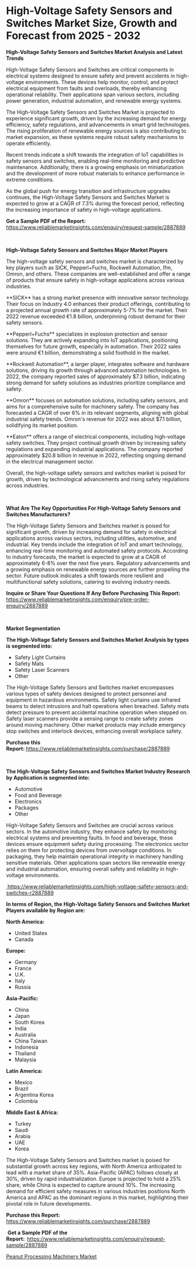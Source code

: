 <p><h1>High-Voltage Safety Sensors and Switches Market Size, Growth and Forecast from 2025 - 2032</h1></p><p><strong>High-Voltage Safety Sensors and Switches Market Analysis and Latest Trends</strong></p>
<p><p>High-Voltage Safety Sensors and Switches are critical components in electrical systems designed to ensure safety and prevent accidents in high-voltage environments. These devices help monitor, control, and protect electrical equipment from faults and overloads, thereby enhancing operational reliability. Their applications span various sectors, including power generation, industrial automation, and renewable energy systems.</p><p>The High-Voltage Safety Sensors and Switches Market is projected to experience significant growth, driven by the increasing demand for energy efficiency, safety regulations, and advancements in smart grid technologies. The rising proliferation of renewable energy sources is also contributing to market expansion, as these systems require robust safety mechanisms to operate efficiently.</p><p>Recent trends indicate a shift towards the integration of IoT capabilities in safety sensors and switches, enabling real-time monitoring and predictive maintenance. Additionally, there is a growing emphasis on miniaturization and the development of more robust materials to enhance performance in extreme conditions.</p><p>As the global push for energy transition and infrastructure upgrades continues, the High-Voltage Safety Sensors and Switches Market is expected to grow at a CAGR of 7.3% during the forecast period, reflecting the increasing importance of safety in high-voltage applications.</p></p>
<p><strong>Get a Sample PDF of the Report:&nbsp;</strong> <a href="https://www.reliablemarketinsights.com/enquiry/request-sample/2887889?utm_campaign=3312&utm_medium=2&utm_source=Github&utm_content=ia&utm_term=14032025&utm_id=high-voltage-safety-sensors-and-switches">https://www.reliablemarketinsights.com/enquiry/request-sample/2887889</a></p>
<p>&nbsp;</p>
<p><strong>High-Voltage Safety Sensors and Switches Major Market Players</strong></p>
<p><p>The high-voltage safety sensors and switches market is characterized by key players such as SICK, Pepperl+Fuchs, Rockwell Automation, Ifm, Omron, and others. These companies are well-established and offer a range of products that ensure safety in high-voltage applications across various industries.</p><p>**SICK** has a strong market presence with innovative sensor technology. Their focus on Industry 4.0 enhances their product offerings, contributing to a projected annual growth rate of approximately 5-7% for the market. Their 2022 revenue exceeded €1.8 billion, underpinning robust demand for their safety sensors.</p><p>**Pepperl+Fuchs** specializes in explosion protection and sensor solutions. They are actively expanding into IoT applications, positioning themselves for future growth, especially in automation. Their 2022 sales were around €1 billion, demonstrating a solid foothold in the market.</p><p>**Rockwell Automation**, a larger player, integrates software and hardware solutions, driving its growth through advanced automation technologies. In 2022, the company reported sales of approximately $7.3 billion, indicating strong demand for safety solutions as industries prioritize compliance and safety.</p><p>**Omron** focuses on automation solutions, including safety sensors, and aims for a comprehensive suite for machinery safety. The company has forecasted a CAGR of over 6% in its relevant segments, aligning with global industrial safety trends. Omron's revenue for 2022 was about $7.1 billion, solidifying its market position.</p><p>**Eaton** offers a range of electrical components, including high-voltage safety switches. They project continual growth driven by increasing safety regulations and expanding industrial applications. The company reported approximately $20.8 billion in revenue in 2022, reflecting ongoing demand in the electrical management sector.</p><p>Overall, the high-voltage safety sensors and switches market is poised for growth, driven by technological advancements and rising safety regulations across industries.</p></p>
<p>&nbsp;</p>
<p><strong>What Are The Key Opportunities For High-Voltage Safety Sensors and Switches Manufacturers?</strong></p>
<p><p>The High-Voltage Safety Sensors and Switches market is poised for significant growth, driven by increasing demand for safety in electrical applications across various sectors, including utilities, automotive, and industrial. Key trends include the integration of IoT and smart technology, enhancing real-time monitoring and automated safety protocols. According to industry forecasts, the market is expected to grow at a CAGR of approximately 6-8% over the next five years. Regulatory advancements and a growing emphasis on renewable energy sources are further propelling the sector. Future outlook indicates a shift towards more resilient and multifunctional safety solutions, catering to evolving industry needs.</p></p>
<p><strong>Inquire or Share Your Questions If Any Before Purchasing This Report:</strong> <a href="https://www.reliablemarketinsights.com/enquiry/pre-order-enquiry/2887889?utm_campaign=3312&utm_medium=2&utm_source=Github&utm_content=ia&utm_term=14032025&utm_id=high-voltage-safety-sensors-and-switches">https://www.reliablemarketinsights.com/enquiry/pre-order-enquiry/2887889</a></p>
<p>&nbsp;</p>
<p><strong>Market Segmentation</strong></p>
<p><strong>The High-Voltage Safety Sensors and Switches Market Analysis by types is segmented into:</strong></p>
<p><ul><li>Safety Light Curtains</li><li>Safety Mats</li><li>Safety Laser Scanners</li><li>Other</li></ul></p>
<p><p>The High-Voltage Safety Sensors and Switches market encompasses various types of safety devices designed to protect personnel and equipment in hazardous environments. Safety light curtains use infrared beams to detect intrusions and halt operations when breached. Safety mats detect pressure to prevent accidental machine operation when stepped on. Safety laser scanners provide a sensing range to create safety zones around moving machinery. Other market products may include emergency stop switches and interlock devices, enhancing overall workplace safety.</p></p>
<p><strong>Purchase this Report:&nbsp;</strong><a href="https://www.reliablemarketinsights.com/purchase/2887889?utm_campaign=3312&utm_medium=2&utm_source=Github&utm_content=ia&utm_term=14032025&utm_id=high-voltage-safety-sensors-and-switches">https://www.reliablemarketinsights.com/purchase/2887889</a></p>
<p>&nbsp;</p>
<p><strong>The High-Voltage Safety Sensors and Switches Market Industry Research by Application is segmented into:</strong></p>
<p><ul><li>Automotive</li><li>Food and Beverage</li><li>Electronics</li><li>Packages</li><li>Other</li></ul></p>
<p><p>High-Voltage Safety Sensors and Switches are crucial across various sectors. In the automotive industry, they enhance safety by monitoring electrical systems and preventing faults. In food and beverage, these devices ensure equipment safety during processing. The electronics sector relies on them for protecting devices from overvoltage conditions. In packaging, they help maintain operational integrity in machinery handling sensitive materials. Other applications span sectors like renewable energy and industrial automation, ensuring overall safety and reliability in high-voltage environments.</p></p>
<p><a href="https://www.reliablemarketinsights.com/high-voltage-safety-sensors-and-switches-r2887889?utm_campaign=3312&utm_medium=2&utm_source=Github&utm_content=ia&utm_term=14032025&utm_id=high-voltage-safety-sensors-and-switches">&nbsp;https://www.reliablemarketinsights.com/high-voltage-safety-sensors-and-switches-r2887889</a></p>
<p><strong>In terms of Region, the High-Voltage Safety Sensors and Switches Market Players available by Region are:</strong></p>
<p>
    <p> <strong> North America: </strong>
        <ul>
            <li>United States</li>
            <li>Canada</li>
        </ul>
        </p> 
    <p> <strong> Europe: </strong>
        <ul>
            <li>Germany</li>
            <li>France</li>
            <li>U.K.</li>
            <li>Italy</li>
            <li>Russia</li>
        </ul>
        </p> 
    <p> <strong> Asia-Pacific: </strong>
        <ul>
            <li>China</li>
            <li>Japan</li>
            <li>South Korea</li>
            <li>India</li>
            <li>Australia</li>
            <li>China Taiwan</li>
            <li>Indonesia</li>
            <li>Thailand</li>
            <li>Malaysia</li>
        </ul>
        </p> 
    <p> <strong> Latin America: </strong>
        <ul>
            <li>Mexico</li>
            <li>Brazil</li>
            <li>Argentina Korea</li>
            <li>Colombia</li>
        </ul>
        </p> 
    <p> <strong> Middle East & Africa: </strong>
        <ul>
            <li>Turkey</li>
            <li>Saudi</li>
            <li>Arabia</li>
            <li>UAE</li>
            <li>Korea</li>
        </ul>
    </p>
    </p>
<p><p>The High-Voltage Safety Sensors and Switches market is poised for substantial growth across key regions, with North America anticipated to lead with a market share of 35%. Asia-Pacific (APAC) follows closely at 30%, driven by rapid industrialization. Europe is projected to hold a 25% share, while China is expected to capture around 10%. The increasing demand for efficient safety measures in various industries positions North America and APAC as the dominant regions in this market, highlighting their pivotal role in future developments.</p></p>
<p><strong>Purchase this Report: </strong><a href="https://www.reliablemarketinsights.com/purchase/2887889?utm_campaign=3312&utm_medium=2&utm_source=Github&utm_content=ia&utm_term=14032025&utm_id=high-voltage-safety-sensors-and-switches">https://www.reliablemarketinsights.com/purchase/2887889</a></p>
<p>&nbsp;<strong>Get a Sample PDF of the Report:&nbsp;&nbsp;</strong><a href="https://www.reliablemarketinsights.com/enquiry/request-sample/2887889?utm_campaign=3312&utm_medium=2&utm_source=Github&utm_content=ia&utm_term=14032025&utm_id=high-voltage-safety-sensors-and-switches">https://www.reliablemarketinsights.com/enquiry/request-sample/2887889</a></p>
<p><strong></strong></p>
<p><p><a href="https://github.com/shamstirroc7/Market-Research-Report-List-1/blob/main/peanut-processing-machinery-market.md?utm_campaign=3312&utm_medium=2&utm_source=Github&utm_content=ia&utm_term=14032025&utm_id=high-voltage-safety-sensors-and-switches">Peanut Processing Machinery Market</a></p></p>